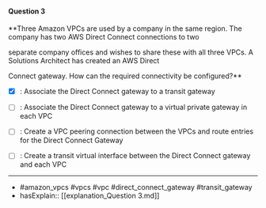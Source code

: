 #### Question  3

**Three Amazon VPCs are used by a company in the same region. The company has two AWS Direct Connect connections to two

separate company offices and wishes to share these with all three VPCs. A Solutions Architect has created an AWS Direct

Connect gateway. How can the required connectivity be configured?**

- [x] :  Associate the Direct Connect gateway to a transit gateway

- [ ] :  Associate the Direct Connect gateway to a virtual private gateway in each VPC

- [ ] :  Create a VPC peering connection between the VPCs and route entries for the Direct Connect Gateway

- [ ] :  Create a transit virtual interface between the Direct Connect gateway and each VPC

----

- #amazon_vpcs #vpcs #vpc #direct_connect_gateway #transit_gateway
- hasExplain:: [[explanation_Question  3.md]]
